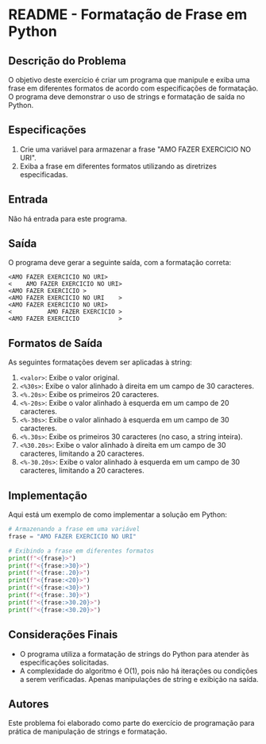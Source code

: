 # README - Formatação de Frase em Python

## Descrição do Problema

O objetivo deste exercício é criar um programa que manipule e exiba uma frase em diferentes formatos de acordo com especificações de formatação. O programa deve demonstrar o uso de strings e formatação de saída no Python.

## Especificações

1. Crie uma variável para armazenar a frase "AMO FAZER EXERCICIO NO URI".
2. Exiba a frase em diferentes formatos utilizando as diretrizes especificadas.

## Entrada

Não há entrada para este programa.

## Saída

O programa deve gerar a seguinte saída, com a formatação correta:

```
<AMO FAZER EXERCICIO NO URI>
<    AMO FAZER EXERCICIO NO URI>
<AMO FAZER EXERCICIO >
<AMO FAZER EXERCICIO NO URI    >
<AMO FAZER EXERCICIO NO URI>
<          AMO FAZER EXERCICIO >
<AMO FAZER EXERCICIO           >
```

## Formatos de Saída

As seguintes formatações devem ser aplicadas à string:

1. `<valor>`: Exibe o valor original.
2. `<%30s>`: Exibe o valor alinhado à direita em um campo de 30 caracteres.
3. `<%.20s>`: Exibe os primeiros 20 caracteres.
4. `<%-20s>`: Exibe o valor alinhado à esquerda em um campo de 20 caracteres.
5. `<%-30s>`: Exibe o valor alinhado à esquerda em um campo de 30 caracteres.
6. `<%.30s>`: Exibe os primeiros 30 caracteres (no caso, a string inteira).
7. `<%30.20s>`: Exibe o valor alinhado à direita em um campo de 30 caracteres, limitando a 20 caracteres.
8. `<%-30.20s>`: Exibe o valor alinhado à esquerda em um campo de 30 caracteres, limitando a 20 caracteres.

## Implementação

Aqui está um exemplo de como implementar a solução em Python:

```python
# Armazenando a frase em uma variável
frase = "AMO FAZER EXERCICIO NO URI"

# Exibindo a frase em diferentes formatos
print(f"<{frase}>")
print(f"<{frase:>30}>")
print(f"<{frase:.20}>")
print(f"<{frase:<20}>")
print(f"<{frase:<30}>")
print(f"<{frase:.30}>")
print(f"<{frase:>30.20}>")
print(f"<{frase:<30.20}>")
```

## Considerações Finais

- O programa utiliza a formatação de strings do Python para atender às especificações solicitadas.
- A complexidade do algoritmo é O(1), pois não há iterações ou condições a serem verificadas. Apenas manipulações de string e exibição na saída.

## Autores

Este problema foi elaborado como parte do exercício de programação para prática de manipulação de strings e formatação.
